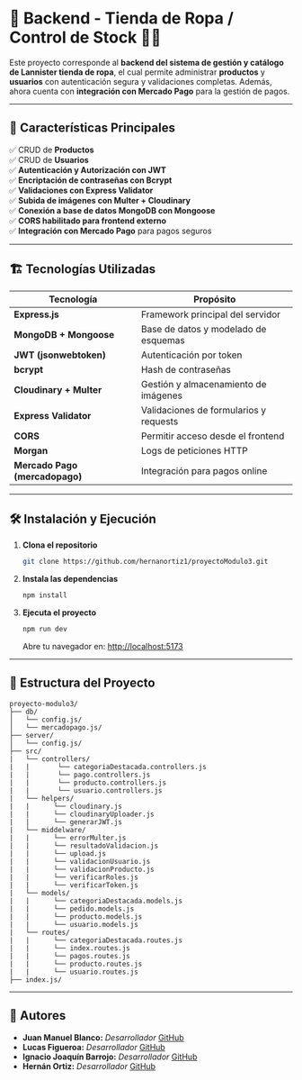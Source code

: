 # 🧾 Backend - Tienda de Ropa / Control de Stock 👕👟

Este proyecto corresponde al **backend del sistema de gestión y catálogo de Lannister tienda de ropa**, el cual permite administrar **productos** y **usuarios** con autenticación segura y validaciones completas. Además, ahora cuenta con **integración con Mercado Pago** para la gestión de pagos.

---

## 🚀 Características Principales

✅ CRUD de **Productos**  
✅ CRUD de **Usuarios**  
✅ **Autenticación y Autorización con JWT**  
✅ **Encriptación de contraseñas con Bcrypt**  
✅ **Validaciones con Express Validator**  
✅ **Subida de imágenes con Multer + Cloudinary**  
✅ **Conexión a base de datos MongoDB con Mongoose**  
✅ **CORS habilitado para frontend externo**  
✅ **Integración con Mercado Pago** para pagos seguros

---

## 🏗️ Tecnologías Utilizadas

| Tecnología | Propósito |
|------------|--------------------------------------------------|
| **Express.js** | Framework principal del servidor |
| **MongoDB + Mongoose** | Base de datos y modelado de esquemas |
| **JWT (jsonwebtoken)** | Autenticación por token |
| **bcrypt** | Hash de contraseñas |
| **Cloudinary + Multer** | Gestión y almacenamiento de imágenes |
| **Express Validator** | Validaciones de formularios y requests |
| **CORS** | Permitir acceso desde el frontend |
| **Morgan** | Logs de peticiones HTTP |
| **Mercado Pago (mercadopago)** | Integración para pagos online |

---
## **🛠 Instalación y Ejecución**  

1. **Clona el repositorio**  
   ```bash
   git clone https://github.com/hernanortiz1/proyectoModulo3.git
   ```

2. **Instala las dependencias**  
   ```bash
   npm install
   ```

3. **Ejecuta el proyecto**  
   ```bash
   npm run dev
   ```
   Abre tu navegador en: [http://localhost:5173](http://localhost:5173)  

---

## **📂 Estructura del Proyecto**  
```
proyecto-modulo3/
├── db/
│   └── config.js/  
│   └── mercadopago.js/        
├── server/
│   └── config.js/  
├── src/
|   └── controllers/
|   |       └── categoriaDestacada.controllers.js
|   |       └── pago.controllers.js
|   |       └── producto.controllers.js
|   |       └── usuario.controllers.js
|   └── helpers/
|   |      └── cloudinary.js
|   |      └── cloudinaryUploader.js
|   |      └── generarJWT.js
|   └── middelware/
|   |      └── errorMulter.js
|   |      └── resultadoValidacion.js
|   |      └── upload.js
|   |      └── validacionUsuario.js
|   |      └── validacionProducto.js
|   |      └── verificarRoles.js
|   |      └── verificarToken.js
|   └── models/
|   |      └── categoriaDestacada.models.js
|   |      └── pedido.models.js
|   |      └── producto.models.js
|   |      └── usuario.models.js
|   └── routes/
|   |      └── categoriaDestacada.routes.js
|   |      └── index.routes.js
|   |      └── pagos.routes.js
|   |      └── producto.routes.js
|   |      └── usuario.routes.js
├── index.js/

```

---
## 👤 Autores


- **Juan Manuel Blanco:** *Desarrollador*
  [GitHub](https://github.com/juanchiblanco)
- **Lucas Figueroa:** *Desarrollador*
  [GitHub](https://github.com/Lucaspozziok64)
- **Ignacio Joaquín Barrojo:** *Desarrollador*
  [GitHub](https://github.com/TucuNacho)
- **Hernán Ortiz:** *Desarrollador*
 [GitHub](https://github.com/hernanortiz1)